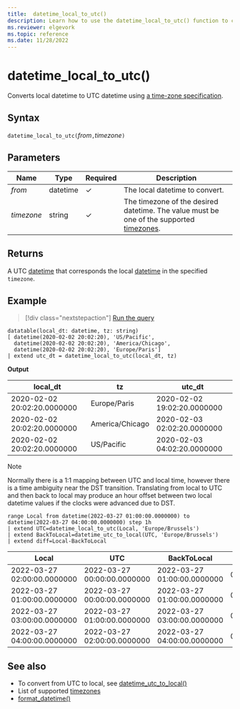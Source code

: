 ```yaml
---
title:  datetime_local_to_utc()
description: Learn how to use the datetime_local_to_utc() function to convert local datetime to UTC datetime.
ms.reviewer: elgevork
ms.topic: reference
ms.date: 11/28/2022
---
```

# datetime_local_to_utc()

Converts local datetime to UTC datetime using [a time-zone specification](timezone.md).

## Syntax

`datetime_local_to_utc(`*from*`,`*timezone*`)`

## Parameters

| Name | Type | Required | Description |
|--|--|--|--|
| *from* | datetime | &check; | The local datetime to convert.|
| *timezone* | string | &check; | The timezone of the desired datetime. The value must be one of the supported [timezones](timezone.md).|

## Returns

A UTC [datetime](./scalar-data-types/datetime.md) that corresponds the local [datetime](./scalar-data-types/datetime.md) in the specified `timezone`.

## Example

> [!div class="nextstepaction"]
> <a href="https://dataexplorer.azure.com/clusters/help/databases/Samples?query=H4sIAAAAAAAAA42PTQsCIRCG7/6KubmCseJR6BDRPYhOEWI6bYK7hjsLEf34jMBrMS9zmI935gmOalwSdil7l2wgA8ERUhxRAj0NzFTiNAh2avVOK61WSleBVkZpo5WQwI+Hfu98vEbPJTD4Ob8ZsUTv+u2t5iH/t7RbSr5jPVTizM/sBfggnAIs5OvzsG4G9gtE2dZWo/swiTePz2vZ9QAAAA==" target="_blank">Run the query</a>

```kusto
datatable(local_dt: datetime, tz: string)
[ datetime(2020-02-02 20:02:20), 'US/Pacific', 
  datetime(2020-02-02 20:02:20), 'America/Chicago', 
  datetime(2020-02-02 20:02:20), 'Europe/Paris']
| extend utc_dt = datetime_local_to_utc(local_dt, tz)
```

**Output**

|local_dt|tz|utc_dt|
|---|---|---|
|2020-02-02 20:02:20.0000000|Europe/Paris|2020-02-02 19:02:20.0000000|
|2020-02-02 20:02:20.0000000|America/Chicago|2020-02-03 02:02:20.0000000|
|2020-02-02 20:02:20.0000000|US/Pacific|2020-02-03 04:02:20.0000000|


> [!NOTE] 
> Normally there is a 1:1 mapping between UTC and local time, however there is a time ambiguity near the DST transition.
> Translating from local to UTC and then back to local may produce an hour offset between two local datetime values if the clocks were advanced due to DST.


```kusto
range Local from datetime(2022-03-27 01:00:00.0000000) to datetime(2022-03-27 04:00:00.0000000) step 1h
| extend UTC=datetime_local_to_utc(Local, 'Europe/Brussels')
| extend BackToLocal=datetime_utc_to_local(UTC, 'Europe/Brussels')
| extend diff=Local-BackToLocal
```
 
|Local|UTC|BackToLocal|diff|
|---|---|---|---|
|2022-03-27 02:00:00.0000000|2022-03-27 00:00:00.0000000|2022-03-27 01:00:00.0000000|01:00:00|
|2022-03-27 01:00:00.0000000|2022-03-27 00:00:00.0000000|2022-03-27 01:00:00.0000000|00:00:00|
|2022-03-27 03:00:00.0000000|2022-03-27 01:00:00.0000000|2022-03-27 03:00:00.0000000|00:00:00|
|2022-03-27 04:00:00.0000000|2022-03-27 02:00:00.0000000|2022-03-27 04:00:00.0000000|00:00:00|

## See also

* To convert from UTC to local, see [datetime_utc_to_local()](datetime-utc-to-local-function.md)
* List of supported [timezones](timezone.md)
* [format_datetime()](format-datetimefunction.md)
